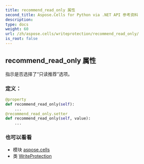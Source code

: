 ```yaml
---
title: recommend_read_only 属性
second_title: Aspose.Cells for Python via .NET API 参考资料
description:
type: docs
weight: 60
url: /zh/aspose.cells/writeprotection/recommend_read_only/
is_root: false
---
```

## recommend_read_only 属性

指示是否选择了“只读推荐”选项。
### 定义：
```python
@property
def recommend_read_only(self):
    ...
@recommend_read_only.setter
def recommend_read_only(self, value):
    ...
```

### 也可以看看
* 模块 [aspose.cells](../../)
* 类 [WriteProtection](/cells/python-net/zh/aspose.cells/writeprotection)

